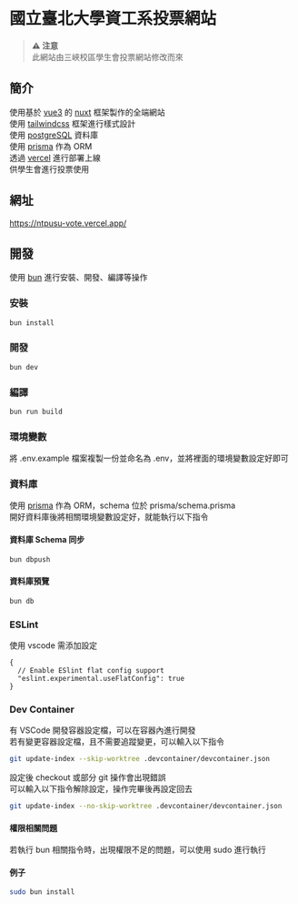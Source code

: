 # 國立臺北大學資工系投票網站
> **⚠️ 注意**  
> 此網站由三峽校區學生會投票網站修改而來

## 簡介

使用基於 [vue3](https://vuejs.org/) 的 [nuxt](https://nuxt.com/) 框架製作的全端網站\
使用 [tailwindcss](https://tailwindcss.com/) 框架進行樣式設計\
使用 [postgreSQL](https://www.postgresql.org/) 資料庫\
使用 [prisma](https://www.prisma.io/) 作為 ORM\
透過 [vercel](https://vercel.com/) 進行部署上線\
供學生會進行投票使用

## 網址

https://ntpusu-vote.vercel.app/

## 開發

使用 [bun](https://bun.sh/) 進行安裝、開發、編譯等操作

### 安裝

```bash
bun install
```

### 開發

```bash
bun dev
```

### 編譯

```bash
bun run build
```

### 環境變數

將 .env.example 檔案複製一份並命名為 .env，並將裡面的環境變數設定好即可

### 資料庫

使用 [prisma](https://www.prisma.io/) 作為 ORM，schema 位於 prisma/schema.prisma\
開好資料庫後將相關環境變數設定好，就能執行以下指令

#### 資料庫 Schema 同步

```bash
bun dbpush
```

#### 資料庫預覽

```bash
bun db
```

### ESLint

使用 vscode 需添加設定

```
{
  // Enable ESlint flat config support
  "eslint.experimental.useFlatConfig": true
}
```

### Dev Container

有 VSCode 開發容器設定檔，可以在容器內進行開發\
若有變更容器設定檔，且不需要追蹤變更，可以輸入以下指令

```bash
git update-index --skip-worktree .devcontainer/devcontainer.json
```

設定後 checkout 或部分 git 操作會出現錯誤\
可以輸入以下指令解除設定，操作完畢後再設定回去

```bash
git update-index --no-skip-worktree .devcontainer/devcontainer.json
```

#### 權限相關問題

若執行 bun 相關指令時，出現權限不足的問題，可以使用 sudo 進行執行

#### 例子

```bash
sudo bun install
```
